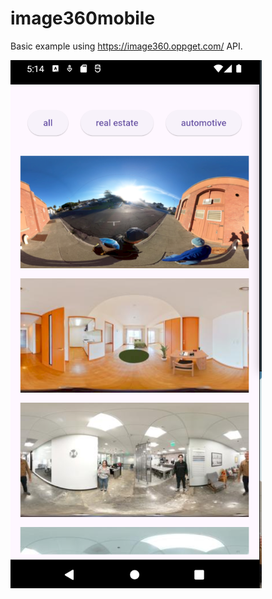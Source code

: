# image360mobile

Basic example using <https://image360.oppget.com/> API.

![screenshot](readme_assets/screenshot.png)
